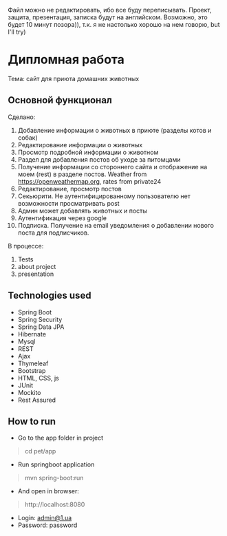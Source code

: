 
Файл можно не редактировать, ибо все буду переписывать.
Проект, защита, презентация, записка будут на английском.
Возможно, это будет 10 минут позора)), т.к. я не настолько хорошо на нем говорю, but I'll try)


# Дипломная работа
Тема: сайт для приюта домашних животных

## Основной функционал
Сделано:

1. Добавление информации о животных в приюте (разделы котов и собак)
2. Редактирование информации о животных
3. Просмотр подробной информации о животном
4. Раздел для добавления постов об уходе за питомцами
5. Получение информации со стороннего сайта и отображение на моем (rest) в разделе постов. Weather from https://openweathermap.org, rates from private24
6. Редактирование, просмотр постов
7. Секьюрити. Не аутентифицированному пользователю нет возможности просматривать post
8. Админ может добавлять животных и посты
9. Аутентификация через google
10. Подписка. Получение на email уведомления о добавлении нового поста для подписчиков.

В процессе:

1. Tests
2. about project
3. presentation

## Technologies used

* Spring Boot
* Spring Security
* Spring Data JPA
* Hibernate
* Mysql
* REST
* Ajax
* Thymeleaf
* Bootstrap
* HTML, CSS, js
* JUnit
* Mockito
* Rest Assured

## How to run

* Go to the app  folder in project 
> cd pet/app
* Run springboot application 
> mvn spring-boot:run
* And open in browser: 
> http://localhost:8080

* Login: admin@1.ua
* Password: password
